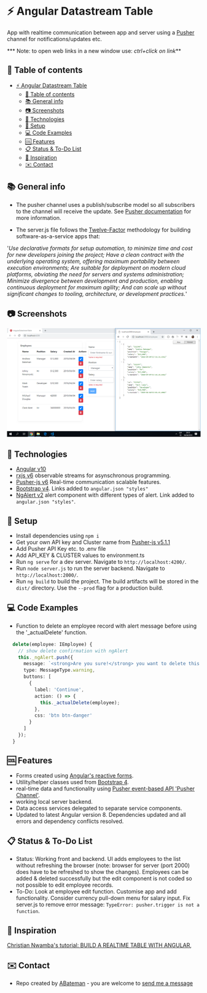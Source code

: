 # :zap: Angular Datastream Table

App with realtime communication between app and server using a [Pusher](https://pusher.com/) channel for notifications/updates etc.

*** Note: to open web links in a new window use: _ctrl+click on link_**

## :page_facing_up: Table of contents

* [:zap: Angular Datastream Table](#zap-angular-datastream-table)
  * [:page_facing_up: Table of contents](#page_facing_up-table-of-contents)
  * [:books: General info](#books-general-info)
  * [:camera: Screenshots](#camera-screenshots)
  * [:signal_strength: Technologies](#signal_strength-technologies)
  * [:floppy_disk: Setup](#floppy_disk-setup)
  * [:computer: Code Examples](#computer-code-examples)
  * [:cool: Features](#cool-features)
  * [:clipboard: Status & To-Do List](#clipboard-status--to-do-list)
  * [:clap: Inspiration](#clap-inspiration)
  * [:envelope: Contact](#envelope-contact)

## :books: General info

* The pusher channel uses a publish/subscribe model so all subscribers to the channel will receive the update. See [Pusher documentation](https://pusher.com/docs) for more information.

* The server.js file follows the [Twelve-Factor](https://12factor.net/) methodology for building software-as-a-service apps that:

'_Use declarative formats for setup automation, to minimize time and cost for new developers joining the project;
Have a clean contract with the underlying operating system, offering maximum portability between execution environments;
Are suitable for deployment on modern cloud platforms, obviating the need for servers and systems administration;
Minimize divergence between development and production, enabling continuous deployment for maximum agility;
And can scale up without significant changes to tooling, architecture, or development practices._'

## :camera: Screenshots

![Example screenshot](./img/frontend-and-server.png)

## :signal_strength: Technologies

* [Angular v10](https://angular.io/)
* [rxjs v6](http://reactivex.io/) observable streams for asynschronous programming.
* [Pusher-js v6](https://pusher.com/) Real-time communication scalable features.
* [Bootstrap v4](https://getbootstrap.com/). Links added to `angular.json "styles"`
* [NgAlert v2](https://github.com/theo4u/ngAlert) alert component with different types of alert. Link added to `angular.json "styles"`.

## :floppy_disk: Setup

* Install dependencies using `npm i`
* Get your own API key and Cluster name from [Pusher-js v5.1.1](https://pusher.com/)
* Add Pusher API Key etc. to .env file
* Add API_KEY & CLUSTER values to environment.ts
* Run `ng serve` for a dev server. Navigate to `http://localhost:4200/`.
* Run `node server.js` to run the server backend. Navigate to `http://localhost:2000/`.
* Run `ng build` to build the project. The build artifacts will be stored in the `dist/` directory. Use the `--prod` flag for a production build.

## :computer: Code Examples

* Function to delete an employee record with alert message before using the '_actualDelete' function.

```typescript
  delete(employee: IEmployee) {
    // show delete confirmation with ngAlert
    this._ngAlert.push({
      message: `<strong>Are you sure!</strong> you want to delete this employee with name <strong>${employee.name}</strong>`,
      type: MessageType.warning,
      buttons: [
        {
          label: 'Continue',
          action: () => {
            this._actualDelete(employee);
          },
          css: 'btn btn-danger'
        }
      ]
    });
  }

```

## :cool: Features

* Forms created using [Angular's reactive forms](https://angular.io/api/forms/ReactiveFormsModule).
* Utility/helper classes used from [Bootstrap 4](https://getbootstrap.com/).
* real-time data and functionality using [Pusher event-based API 'Pusher Channel'](https://pusher.com/).
* working local server backend.
* Data access services delegated to separate service components.
* Updated to latest Angular version 8. Dependencies updated and all errors and dependency conflicts resolved.

## :clipboard: Status & To-Do List

* Status: Working front and backend. UI adds employees to the list without refreshing the browser (note: browser for server (port 2000) does have to be refreshed to show the changes). Employees can be added & deleted successfully but the edit component is not coded so not possible to edit employee records.
* To-Do: Look at employee edit function. Customise app and add functionality. Consider currency pull-down menu for salary input. Fix server.js to remove error message: `TypeError: pusher.trigger is not a function`.

## :clap: Inspiration

[Christian Nwamba's tutorial: BUILD A REALTIME TABLE WITH ANGULAR](https://pusher.com/tutorials/realtime-table-angular),

## :envelope: Contact

* Repo created by [ABateman](https://www.andrewbateman.org) - you are welcome to [send me a message](https://andrewbateman.org/contact)
